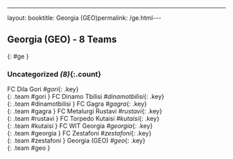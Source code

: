 ---
layout: booktitle: Georgia (GEO)permalink: /ge.html---

## Georgia (GEO) - 8 Teams
{: #ge }









### Uncategorized _(8)_{:.count}

FC Dila Gori   _#gori_{: .key} <br>
{: .team #gori }
FC Dinamo Tbilisi   _#dinamotbilisi_{: .key} <br>
{: .team #dinamotbilisi }
FC Gagra   _#gagra_{: .key} <br>
{: .team #gagra }
FC Metalurgi Rustavi   _#rustavi_{: .key} <br>
{: .team #rustavi }
FC Torpedo Kutaisi   _#kutaisi_{: .key} <br>
{: .team #kutaisi }
FC WIT Georgia   _#georgia_{: .key} <br>
{: .team #georgia }
FC Zestafoni   _#zestafoni_{: .key} <br>
{: .team #zestafoni }
Georgia  (GEO)  _#geo_{: .key} <br>
{: .team #geo }


 
